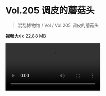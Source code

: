 # Vol.205 调皮的蘑菇头

> 混乱博物馆 / Vol / Vol.205 调皮的蘑菇头

**视频大小**: 22.88 MB

<div class="video"><video src="https://file.hsyhx.top/archive/205.mp4" controls preload>🤔 您的浏览器不支持 video 标签</video></div>